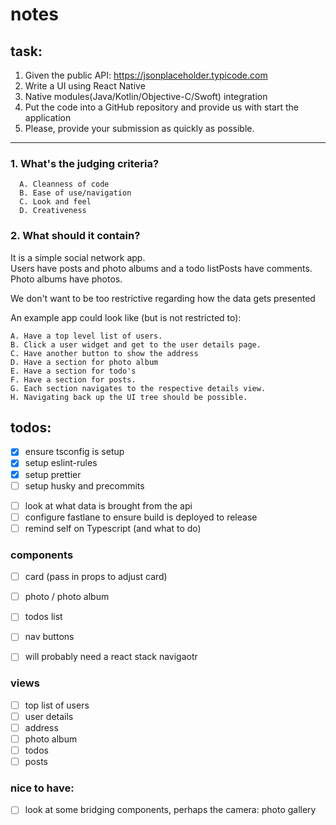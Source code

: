 # notes

## task:
1. Given the public API: https://jsonplaceholder.typicode.com
2. Write a UI using React Native
3. Native modules(Java/Kotlin/Objective-C/Swoft) integration
4. Put the code into a GitHub repository and provide us with
start the application
5. Please, provide your submission as quickly as possible.

---

### 1. What's the judging criteria?

```
  A. Cleanness of code
  B. Ease of use/navigation
  C. Look and feel
  D. Creativeness
```

### 2. What should it contain?
It is a simple social network app.  
Users have posts and photo albums and a   todo listPosts have comments. Photo albums have photos.

We don't want to be too restrictive regarding how the data gets presented

An example app could look like (but is not restricted to): 

```
A. Have a top level list of users.
B. Click a user widget and get to the user details page. 
C. Have another button to show the address
D. Have a section for photo album
E. Have a section for todo's
F. Have a section for posts.
G. Each section navigates to the respective details view. 
H. Navigating back up the UI tree should be possible.
```

## todos:
- [x] ensure tsconfig is setup
- [x] setup eslint-rules
- [x] setup prettier  
- [ ] setup husky and precommits

<!-- - [ ] setup jest -->

- [ ] look at what data is brought from the api
- [ ] configure fastlane to ensure build is deployed to release
- [ ] remind self on Typescript (and what to do)

### components
- [ ] card (pass in props to adjust card)
- [ ] photo / photo album
- [ ] todos list
- [ ] nav buttons
- [ ] will probably need a react stack navigaotr


### views
- [ ] top list of users
- [ ] user details
- [ ] address
- [ ] photo album
- [ ] todos
- [ ] posts

### nice to have:
- [ ] look at some bridging components, perhaps the camera: photo gallery